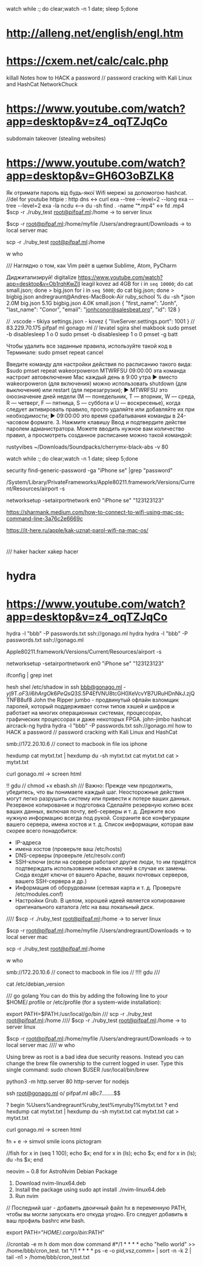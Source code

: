 watch
while :; do clear;watch -n 1 date; sleep 5;done

 # http://alleng.net/english/engl.htm
 # https://cxem.net/calc/calc.php
killall Notes 
how to HACK a password // password cracking with Kali Linux and HashCat
NetworkChuck
# https://www.youtube.com/watch?app=desktop&v=z4_oqTZJqCo

subdomain takeover (stealing websites)
# https://www.youtube.com/watch?app=desktop&v=GH6O3oBZLK8
Як отримати пароль від будь-якої Wifi мережі за допомогою hashcat. //del for youtube
httpie :   http dns <-> curl
exa --tree --level=2 --long
exa --tree --level=2  exa -la
ncdu  <——> du -sh
find . -name “*.mp4” <-> fd .mp4
$scp -r ./ruby_test root@pifpaf.ml:/home   -> to server  linux
                          
$scp -r root@pifpaf.ml:/home/myfile /Users/andregraunt/Downloads   -> to local server mac

 scp -r ./ruby_test root@pifpaf.ml:/home

w
who

/// Наглядно о том, как Vim рвёт в щепки Sublime, Atom, PyCharm

Диджитализируй! digitalize
https://www.youtube.com/watch?app=desktop&v=Ob1rqhKwZlI
leagil kovez ad 4GB
for i in `seq 10000`; do cat small.json; done > big.json
for i in `seq 5000`; do cat big.json; done > bigbig.json
andregraunt@Andres-MacBook-Air ruby_school % du -sh *.json
2.0M    big.json
5.1G    bigbig.json
4.0K    small.json
{
    "first_name": "Jonh",
    "last_name": "Conor",
    "email": "jonhconor@salesbeat.pro",
    "id": 128
}

//  .vscode - tikiya
   settings.json - kovez
{
    "liveServer.settings.port": 1001
}
//
83.229.70.175 pifpaf ml  gonago ml
// levatel sgira shel makbook
sudo pmset -b disablesleep 1 o 0
sudo pmset -b disablesleep 1 o 0
pmset -g batt

Чтобы удалить все заданные правила, используйте такой код в Терминале:
sudo pmset repeat cancel


Введите команду для настройки действия по расписанию такого вида:
$sudo pmset repeat wakeorpoweron MTWRFSU 09:00:00
эта команда настроит автовключение Mac каждый день в 9:00 утра
► вместо wakeorpoweron (для включения) можно использовать shutdown (для выключения) или restart (для перезагрузки);
► MTWRFSU это оюозначение дней недели (М — понедельник, Т — вторник, W — среда, R — четверг, F — пятница, S — суббота и U — воскресенье), когда следует активировать правило, просто удаляйте или добавляйте их при необходимости;
► 09:00:00 это время срабатывания команды в 24-часовом формате.
3. Нажмите клавишу Ввод и подтвердите действе паролем адманистратора.
Можете вводить нужное вам количество правил, а просмотреть созданное расписание можно такой командой:

rustyvibes ~/Downloads/Soundpacks/cherrymx-black-abs  -v 80

watch
while :; do clear;watch -n 1 date; sleep 5;done

security find-generic-password -ga "iPhone se" |grep "password"

/System/Library/PrivateFrameworks/Apple80211.framework/Versions/Current/Resources/airport -s

networksetup -setairportnetwork en0 "iPhone se" "123123123"

https://sharmank.medium.com/how-to-connect-to-wifi-using-mac-os-command-line-3a76c2e6669c

https://it-here.ru/apple/kak-uznat-parol-wifi-na-mac-os/
# 
/// haker hacker xakep hacer
# hydra


# https://www.youtube.com/watch?app=desktop&v=z4_oqTZJqCo
hydra -l "bbb" -P passwords.txt ssh://gonago.ml
hydra
hydra -l "bbb" -P passwords.txt ssh://gonago.ml

Apple80211.framework/Versions/Current/Resources/airport -s

networksetup -setairportnetwork en0 "iPhone se" "123123123"

ifconfig | grep inet

hesh shel /etc/shadow  in ssh bbb@gonago.ml -
$y$j9T$.oF3/i6hArgOk6PeQsQ3S.$5P4EfVNU8tcGH0XeVcvYB7URuHDnNkJ.zjQTNFB8uf8
John the Ripper jumbo - продвинутый офлайн взломщик паролей, который поддерживает сотни типов хэшей и шифров и работает на многих операционных системах, процессорах, графических процессорах и даже некоторых FPGA.
john-jimbo
hashcat
aircrack-ng
hydra
hydra -l "bbb" -P passwords.txt ssh://gonago.ml
how to HACK a password // password cracking with Kali Linux and HashCat

smb://172.20.10.6  // conect to macbook in file ios iphone

hexdump
cat mytxt.txt | hexdump
du -sh mytxt.txt
cat mytxt.txt
cat > mytxt.txt

curl gonago.ml -> screen html 

!!
gdu
//
chmod +x ebash.sh
///
Важно: Прежде чем продолжить, убедитесь, что вы понимаете каждый шаг. Неосторожные действия могут легко разрушить систему или привести к потере ваших данных.
Резервное копирование и подготовка
Сделайте резервную копию всех ваших данных, включая почту, веб-серверы и т. д. Держите всю нужную информацию всегда под рукой. Сохраните все конфигурации вашего сервера, имена хостов и т. д.
Список информации, которая вам скорее всего понадобится:
* IP-адреса
* имена хостов (проверьте ваш /etc/hosts)
* DNS-серверы (проверьте /etc/resolv.conf)
* SSH-ключи (если на сервере работают другие люди, то им придётся подтверждать использование новых ключей в случае их замены. Сюда входят ключи от вашего Apache, ваших почтовых серверов, вашего SSH-сервера и др.)
* Информация об оборудовании (сетевая карта и т. д. Проверьте /etc/modules.conf)
* Настройки Grub.
В целом, хорошей идеей является копирование оригинального каталога /etc на ваш локальный диск.

////
$scp -r ./ruby_test root@pifpaf.ml:/home   -> to server  linux
                          
$scp -r root@pifpaf.ml:/home/myfile /Users/andregraunt/Downloads   -> to local server mac

 scp -r ./ruby_test root@pifpaf.ml:/home

w
who


smb://172.20.10.6  // conect to macbook in file ios
// !!!!
gdu
///
<link rel="stylesheet" href="https://cdn.jsdelivr.net/npm/bootstrap@5.2.3/dist/css/bootstrap.min.css" integrity="sha384-rbsA2VBKQhggwzxH7pPCaAqO46MgnOM80zW1RWuH61DGLwZJEdK2Kadq2F9CUG65" crossorigin="anonymous">

cat /etc/debian_version

///
go golang
You can do this by adding the following line to your $HOME/.profile or /etc/profile (for a system-wide installation):
          
export PATH=$PATH:/usr/local/go/bin
///
 scp -r ./ruby_test root@pifpaf.ml:/home
////
$scp -r ./ruby_test root@pifpaf.ml:/home   -> to server  linux
                          
$scp -r root@pifpaf.ml:/home/myfile /Users/andregraunt/Downloads    ->    to local server mac
////
w
who

Using brew as root is a bad idea due security reasons. Instead you can change the brew file ownership to the current logged in user. Type this single command:
sudo chown $USER /usr/local/bin/brew

python3 -m http.server 80
http-server for nodejs

ssh root@gonago.ml o/ pifpaf.ml
aBc7........$$



  

? begin
%Users%andregraunt%ruby_test%myruby1%mytxt.txt
? end
hexdump
cat mytxt.txt | hexdump
du -sh mytxt.txt
cat mytxt.txt
cat > mytxt.txt

curl gonago.ml -> screen html 

fn + e -> simvol smile icons pictogram

//fish
for x in (seq 1 100);  echo $x; end
for x in (ls);  echo $x; end
for x in (ls); du -hs $x; end

neovim ~ 0.8 for AstroNvim
Debian Package
1. Download nvim-linux64.deb
2. Install the package using sudo apt install ./nvim-linux64.deb
3. Run nvim

//
Последний шаг - добавить двоичный файл hx в переменную PATH, чтобы вы могли запускать его откуда угодно. Его следует добавить в ваш профиль bashrc или bash.

 export PATH=”$HOME/.cargo/bin:$PATH”

//crontab -e
m  h  dom  mon  dow     command
#*/1 * * * * echo "hello world" >> /home/bbb/cron_test. txt
*/1  *  *  *  *   ps  -e  -o  pid,vsz,comm=  |  sort -n -k  2  |  tail -n1  >  /home/bbb/cron_test.txt

